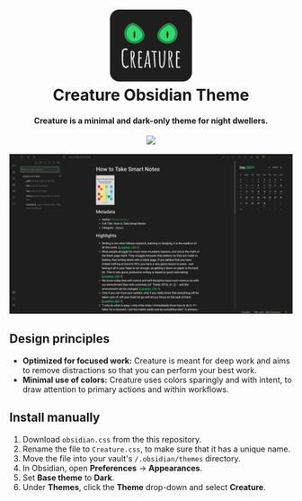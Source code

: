 <div style="text-align: center; width: 100%">
  <h1 align="center">
    <img src="https://raw.githubusercontent.com/marcusolsson/obsidian-creature-theme/main/logo.svg"  height="128" />
    <br />
    Creature Obsidian Theme
  </h1>
  <h4 align="center">Creature is a minimal and dark-only theme for night dwellers.</h4>
  <div align="center"><a href="https://www.paypal.com/donate/?hosted_button_id=NT93NXBDFWH6J">
    <img src="https://img.shields.io/badge/donate-paypal-blue"></a>
  </div>
</div>

![Screenshot](screenshot.png)

## Design principles

- **Optimized for focused work:** Creature is meant for deep work and aims to remove distractions so that you can perform your best work.
- **Minimal use of colors:** Creature uses colors sparingly and with intent, to draw attention to primary actions and within workflows.

## Install manually

1. Download `obsidian.css` from the this repository.
1. Rename the file to `Creature.css`, to make sure that it has a unique name.
1. Move the file into your vault's `/.obsidian/themes` directory.
1. In Obsidian, open **Preferences** -> **Appearances**.
1. Set **Base theme** to **Dark**.
1. Under **Themes**, click the **Theme** drop-down and select **Creature**.
